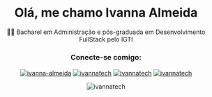 <h1 align="center">Olá, me chamo Ivanna Almeida</h1>

<p align="center"> 👩‍🎓 Bacharel em Administração e pós-graduada em Desenvolvimento FullStack pelo IGTI </p>

<h3 align="center">Conecte-se comigo:</h3>
<p align="center">
<a href="https://linkedin.com/in/ivanna-almeida" target="_blank"><img align="center" src="https://img.shields.io/badge/LinkedIn-0077B5?style=for-the-badge&logo=linkedin&logoColor=white" alt="ivanna-almeida"  /></a>
<a href="https://instagram.com/ivannatech" target="__blank"><img align="center" src="https://img.shields.io/badge/Instagram-E4405F?style=for-the-badge&logo=instagram&logoColor=white" alt="ivannatech" /></a>
  <a href="https://twitter.com/ivannatech" target="blank"><img align="center" src="https://img.shields.io/badge/Twitter-1DA1F2?style=for-the-badge&logo=twitter&logoColor=white" alt="ivannatech"/></a>
<a href="https://fb.com/ivannatech" target="_blank"><img align="center" src="https://img.shields.io/badge/Facebook-1877F2?style=for-the-badge&logo=facebook&logoColor=white" alt="ivannatech" /></a>
</p>

<p align="center"><img  src="https://github-readme-stats.vercel.app/api/top-langs?username=ivannatech&show_icons=true&locale=en&layout=compact" alt="ivannatech" /></p>
